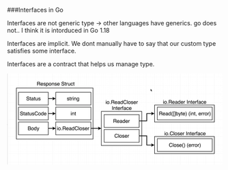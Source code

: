 ###Interfaces in Go

Interfaces are not generic type -> other languages have generics. go does not.. I think it is intorduced in Go 1.18

Interfaces are implicit. We dont manually have to say that our custom type satisfies some interface.

Interfaces are a contract that helps us manage type. 

![img_13.png](img_13.png)

